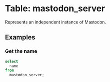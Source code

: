 # Table: mastodon_server

Represents an independent instance of Mastodon.

## Examples

### Get the name

```sql
select
  name
from
  mastodon_server;
```
